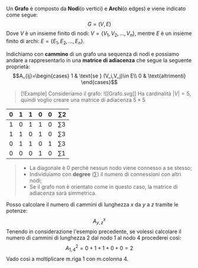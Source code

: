 Un **Grafo** è composto da **Nodi**(o vertici) e **Archi**(o edges) e viene indicato come segue:
$$G=(V,E)$$
Dove $V$ è un insieme finito di nodi: $V=\{V_1,V_2,...,V_n\}$, 
mentre $E$ è un insieme finito di archi: $E = \{E_1,E_2,...,E_n\}$.

Indichiamo con **cammino** di un grafo una sequenza di nodi e possiamo andare a rappresentarlo in una **matrice di adiacenza** che segue la seguente proprietà:
$$A_{ij}=\begin{cases}
	1 & \text{se } (V_i,V_j)\in E\\
	0 & \text{altrimenti}
\end{cases}$$
>[!Example]
>Consideriamo il grafo:
>![[Grafo.svg]]
>Ha cardinalità $|V| = 5$, quindi voglio creare una matrice di adiacenza $5\times 5$
>
| **0** | **1** | 1   | 0   | 0   |  $\sum 2$   | 
| ----- | ----- | --- | --- | --- | --- |
| 1     | 0     | 1   | 1   | 0   |   $\sum 3$  |
| 1     | 1     | 0   | 1   | 0   |   $\sum 3$  |
| 0     | 1     | 1   | 0   | 1   |   $\sum 3$  |
| 0     | 0     | 0   | 1   | 0   |   $\sum 1$  |
>
>- La diagonale è $0$ perchè nessun nodo viene connesso a se stesso;
>- Individuiamo con **degree** ($\sum$) il numero di connessioni con altri nodi;
>- Se il grafo non è orientato come in questo caso, la matrice di adiacenza sarà simmetrica.

Posso calcolare il numero di cammini di lunghezza $x$ da $y$ a $z$ tramite le potenze:
$$A^x_{y,z}$$
Tenendo in considerazione l'esempio precedente, se volessi calcolare il numero di cammini di lunghezza $2$ dal nodo $1$ al nodo $4$ procederei così: $$A^2_{1,4} = 0+1+1+0+0=2$$
Vado così a moltiplicare m.riga $1$ con m.colonna $4$.
